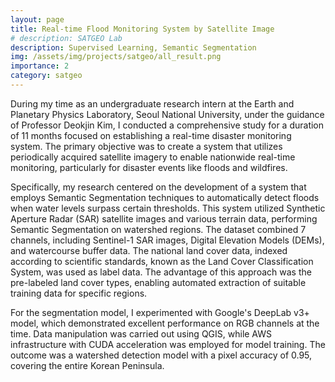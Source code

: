 ```yaml
---
layout: page
title: Real-time Flood Monitoring System by Satellite Image
# description: SATGEO Lab
description: Supervised Learning, Semantic Segmentation
img: /assets/img/projects/satgeo/all_result.png
importance: 2
category: satgeo
---
```


During my time as an undergraduate research intern at the Earth and Planetary Physics Laboratory, Seoul National University, under the guidance of Professor Deokjin Kim, I conducted a comprehensive study for a duration of 11 months focused on establishing a real-time disaster monitoring system. The primary objective was to create a system that utilizes periodically acquired satellite imagery to enable nationwide real-time monitoring, particularly for disaster events like floods and wildfires.

Specifically, my research centered on the development of a system that employs Semantic Segmentation techniques to automatically detect floods when water levels surpass certain thresholds. This system utilized Synthetic Aperture Radar (SAR) satellite images and various terrain data, performing Semantic Segmentation on watershed regions. The dataset combined 7 channels, including Sentinel-1 SAR images, Digital Elevation Models (DEMs), and watercourse buffer data. The national land cover data, indexed according to scientific standards, known as the Land Cover Classification System, was used as label data. The advantage of this approach was the pre-labeled land cover types, enabling automated extraction of suitable training data for specific regions.

For the segmentation model, I experimented with Google's DeepLab v3+ model, which demonstrated excellent performance on RGB channels at the time. Data manipulation was carried out using QGIS, while AWS infrastructure with CUDA acceleration was employed for model training. The outcome was a watershed detection model with a pixel accuracy of 0.95, covering the entire Korean Peninsula.

<div class="figure">
    <img class="two" src="{{ site.baseurl }}/assets/img/projects/satgeo/sat_seg.png" alt="" title="segmentation"/>
</div>
